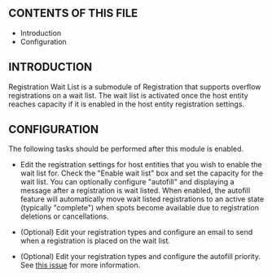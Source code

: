 CONTENTS OF THIS FILE
---------------------

 * Introduction
 * Configuration


INTRODUCTION
------------

Registration Wait List is a submodule of Registration that supports overflow registrations on a wait list. The wait list is activated once the host entity reaches capacity if it is enabled in the host entity registration settings.


CONFIGURATION
-------------

The following tasks should be performed after this module is enabled.

* Edit the registration settings for host entities that you wish to enable the wait list for. Check the "Enable wait list" box and set the capacity for the wait list. You can optionally configure "autofill" and displaying a message after a registration is wait listed. When enabled, the autofill feature will automatically move wait listed registrations to an active state (typically "complete") when spots become available due to registration deletions or cancellations.

* (Optional) Edit your registration types and configure an email to send when a registration is placed on the wait list.

* (Optional) Edit your registration types and configure the autofill priority. See [this issue](https://www.drupal.org/project/registration/issues/3521435) for more information.
